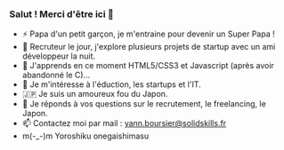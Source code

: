 ### Salut ! Merci d'être ici 👋
- ⚡ Papa d'un petit garçon, je m'entraine pour devenir un Super Papa !
- 🔭 Recruteur le jour, j'explore plusieurs projets de startup avec un ami développeur la nuit.
- 🌱 J'apprends en ce moment HTML5/CSS3 et Javascript (après avoir abandonné le C)...
- 👀 Je m'intéresse à l'éduction, les startups et l'IT.
- 🇯🇵 Je suis un amoureux fou du Japon.
- 💬 Je réponds à vos questions sur le recrutement, le freelancing, le Japon.
- 📫 Contactez moi par mail : yann.boursier@solidskills.fr
- m(-_-)m Yoroshiku onegaishimasu
